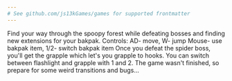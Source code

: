 ```yaml
---
# See github.com/js13kGames/games for supported frontmatter
---
```

Find your way through the spoopy forest while defeating bosses and finding new extensions for your bakpak.
Controls: AD- move, W- jump Mouse- use bakpak item, 1/2- switch bakpak item
Once you defeat the spider boss, you'll get the grapple which let's you grapple to hooks. You can switch between flashlight and grapple with 1 and 2.
The game wasn't finished, so prepare for some weird transitions and bugs...